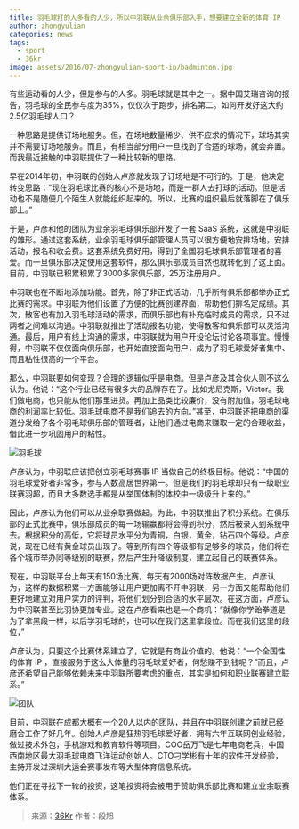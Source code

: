 ```yaml
---
title: 羽毛球打的人多看的人少，所以中羽联从业余俱乐部入手，想要建立全新的体育 IP
author: zhongyulian
categories: news
tags:
  - sport
  - 36kr
image: assets/2016/07-zhongyulian-sport-ip/badminton.jpg
---
```


有些运动看的人少，但是参与的人多。羽毛球就是其中之一。据中国艾瑞咨询的报告，羽毛球的全民参与度为35%，仅仅次于跑步，排名第二。如何开发好这大约2.5亿羽毛球人口？

一种思路是提供订场地服务。但，在场地数量稀少、供不应求的情况下，球场其实并不需要订场地服务。而且，有相当部分用户一旦找到了合适的球场，就会弃置。而我最近接触的中羽联提供了一种比较新的思路。

早在2014年初，中羽联的创始人卢彦就发现了订场地是不可行的。于是，他决定转变思路：“现在羽毛球比赛的核心不是场地，而是一群人去打球的活动。但是活动也不是随便几个陌生人就能组织起来的。所以，比赛的组织最后就落脚在了俱乐部上。”

于是，卢彦和他的团队为业余羽毛球俱乐部开发了一套 SaaS 系统，这就是中羽联的雏形。通过这套系统，业余羽毛球俱乐部管理人员可以很方便地安排场地，安排活动，报名和收会费。这套系统免费好用，得到了全国羽毛球俱乐部管理者的喜爱。而一旦俱乐部决定使用这套软件，那么俱乐部成员自然也就转化到了这上面。目前，中羽联已积累积累了3000多家俱乐部，25万注册用户。

中羽联也在不断地添加功能。首先，除了非正式活动，几乎所有俱乐部都举办正式比赛的需求。中羽联为他们设置了方便的比赛创建界面，帮助他们排名定成绩。其次，散客也有加入羽毛球活动的需求，而俱乐部也有补充临时成员的需求，只不过两者之间难以沟通。中羽联就推出了活动报名功能，使得散客和俱乐部可以灵活沟通。最后，用户有线上沟通的需求，中羽联就为用户开设论坛讨论各项事宜。慢慢得，中羽联不仅仅面向俱乐部，也开始直接面向用户，成为了羽毛球爱好者集中、而且粘性很高的一个平台。

那么，中羽联要如何变现？合理的逻辑似乎是电商。但是卢彦及其合伙人则不这么认为。他说：“这个行业已经有很多大的品牌存在了。比如尤尼克斯，Victor。我们做电商，也只能从他们那里进货。再加上品类比较廉价，没有附加值，羽毛球电商的利润率比较低。羽毛球电商不是我们追去的方向。”甚至，中羽联还把电商的渠道分发给了各个羽毛球俱乐部的管理者，让他们通过电商来赚取一定的合理收益，借此进一步巩固用户的粘性。

![羽毛球](/assets/2016/07-zhongyulian-sport-ip/jump.jpg)

卢彦认为，中羽联应该把创立羽毛球赛事 IP 当做自己的终极目标。他说：“中国的羽毛球爱好者非常多，参与人数高居世界第一。但是我们的羽毛球却只有一级职业联赛羽超，而且大多数选手都是从举国体制的体校中一级级升上来的。”

因此，卢彦认为他们可以从业余联赛做起。为此，中羽联推出了积分系统。在俱乐部的正式比赛中，俱乐部成员的每一场输赢都将会得到积分，然后被录入到系统中去。根据积分的高低，它将球员水平分为青铜，白银，黄金，钻石四个等级。卢彦说，现在已经有黄金球员出现了。等到所有四个等级都有足够多的球员，他们将在各个城市举办同等级别的联赛，然后产生升降级制度，建立起自己的联赛体系。

现在，中羽联平台上每天有150场比赛，每天有2000场对阵数据产生。卢彦认为，这样的数据积累一方面能够让用户更加离不开中羽联，另一方面又能帮助他们更好地建立对用户实力的评判，将他们划分到合适的水平层次。在这方面，卢彦认为中羽联甚至比羽协更加专业。这在卢彦看来也是一个商机：“就像你学跆拳道是为了拿黑段一样，以后学羽毛球的，也可以在我们这里拿段位。而在我们这里的段位，”

卢彦认为，只要这个比赛体系建立了，它就是有商业价值的。他说：“一个全国性的体育 IP ，直接服务于这么大体量的羽毛球爱好者，何愁赚不到钱呢？”而且，卢彦还希望自己能够依赖未来中羽联所要考虑的重点，其实是如何和职业联赛建立联系。”

![团队](/assets/2016/07-zhongyulian-sport-ip/team.jpg)

目前，中羽联在成都大概有一个20人以内的团队，并且在中羽联创建之前就已经磨合工作了好几年。创始人卢彦是狂热羽毛球爱好者，拥有六年互联网创业经验，做过技术外包，手机游戏和教育软件等项目。COO岳万飞是七年电商老兵，中国西南地区最大羽毛球电商飞洋运动创始人。CTO刁学彬有十年的软件开发经验，主持开发过深圳大运会赛事发布等大型体育信息系统。

他们正在寻找下一轮的投资，这笔投资将会被用于赞助俱乐部比赛和建立业余联赛体系。

> 来源：[36Kr](https://36kr.com/p/5050230) 作者：段旭

